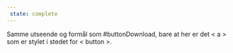 ```yaml
---
 state: complete
---
```

Samme utseende og formål som #buttonDownload, bare at her er det < a > som er stylet i stedet for < button >.
